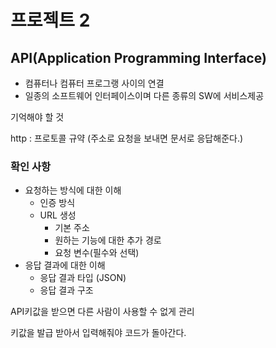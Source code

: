 # 프로젝트 2



## API(Application Programming Interface)

- 컴퓨터나 컴퓨터 프로그랭 사이의 연결
- 일종의 소프트웨어 인터페이스이며 다른 종류의 SW에 서비스제공



기억해야 할 것

http : 프로토콜 규약 (주소로 요청을 보내면 문서로 응답해준다.)

### 확인 사항

- 요청하는 방식에 대한 이해
  - 인증 방식
  - URL 생성
    - 기본 주소
    - 원하는 기능에 대한 추가 경로
    - 요청 변수(필수와 선택)
- 응답 결과에 대한 이해
  - 응답 결과 타입 (JSON)
  - 응답 결과 구조





API키값을 받으면 다른 사람이 사용할 수 없게 관리

키값을 발급 받아서 입력해줘야 코드가 돌아간다.

